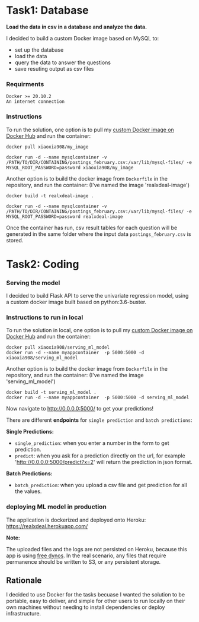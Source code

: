 
# Task1: Database

**Load the data in csv in a database and analyze the data.**

I decided to build a custom Docker image based on MySQL to: 

- set up the database
- load the data
- query the data to answer the questions 
- save resuting output as csv files

### Requirments

    Docker >= 20.10.2
    An internet connection

### Instructions

To run the solution, one option is to pull my [custom Docker image on Docker Hub](https://hub.docker.com/r/xiaoxia908/my_image) and run the container:

```
docker pull xiaoxia908/my_image

docker run -d --name mysqlcontainer -v /PATH/TO/DIR/CONTAINING/postings_february.csv:/var/lib/mysql-files/ -e MYSQL_ROOT_PASSWORD=password xiaoxia908/my_image
```

Another option is to build the docker image from `Dockerfile` in the repository, and run the container:
(I've named the image 'realxdeal-image')

```
docker build -t realxdeal-image .

docker run -d --name mysqlcontainer -v /PATH/TO/DIR/CONTAINING/postings_february.csv:/var/lib/mysql-files/ -e MYSQL_ROOT_PASSWORD=password realxdeal-image
```

Once the container has run, csv result tables for each question will be generated in the same folder where the input data `postings_february.csv` is stored. 


# Task2: Coding

### Serving the model

I decided to build Flask API to serve the univariate regression model, using a custom docker image built based on python:3.6-buster.  

### Instructions to run in local

To run the solution in local, one option is to pull my [custom Docker image on Docker Hub](https://hub.docker.com/r/xiaoxia908/serving_ml_model) and run the container:

```
docker pull xiaoxia908/serving_ml_model
docker run -d --name myappcontainer  -p 5000:5000 -d xiaoxia908/serving_ml_model
```

Another option is to build the docker image from `Dockerfile` in the repository, and run the container:
(I've named the image 'serving_ml_model')

```
docker build -t serving_ml_model .
docker run -d --name myappcontainer  -p 5000:5000 -d serving_ml_model
```

Now navigate to http://0.0.0.0:5000/ to get your predictions!


There are different **endpoints** for `single prediction` and `batch predictions`:

**Single Predictions:**

- `single_prediction`: when you enter a number in the form to get prediction.
- `predict`: when you ask for a prediction directly on the url, for example 
'http://0.0.0.0:5000/predict?x=2' will return the prediction in json format.

    
**Batch Predictions:** 

- `batch_prediction`: when you upload a csv file and get prediction for all the values. 


### deploying ML model in production

The application is dockerized and deployed onto Heroku:  https://realxdeal.herokuapp.com/

**Note:** 

The uploaded files and the logs are not persisted on Heroku, because this app is using [free dynos](https://devcenter.heroku.com/articles/dynos#ephemeral-filesystem). In the real scenario, any files that require permanence should be written to S3, or any persistent storage. 


## Rationale

I decided to use Docker for the tasks becuase I wanted the solution to be portable, easy to deliver, and simple for other users to run locally on their own machines without needing to install dependencies or deploy infrastructure.

